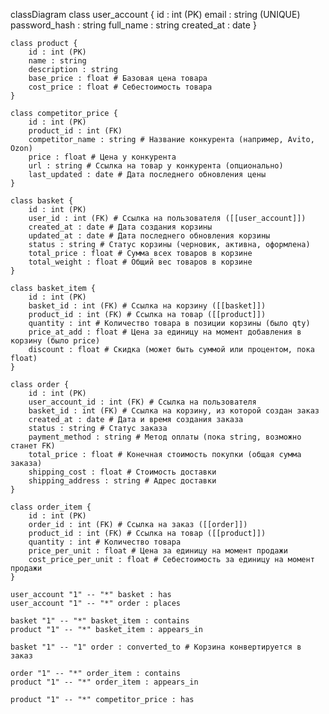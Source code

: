 classDiagram
    class user_account {
        id : int (PK)
        email : string (UNIQUE)
        password_hash : string
        full_name : string
        created_at : date
    }

    class product {
        id : int (PK)
        name : string
        description : string
        base_price : float # Базовая цена товара
        cost_price : float # Себестоимость товара
    }

    class competitor_price {
        id : int (PK)
        product_id : int (FK)
        competitor_name : string # Название конкурента (например, Avito, Ozon)
        price : float # Цена у конкурента
        url : string # Ссылка на товар у конкурента (опционально)
        last_updated : date # Дата последнего обновления цены
    }

    class basket {
        id : int (PK)
        user_id : int (FK) # Ссылка на пользователя ([[user_account]])
        created_at : date # Дата создания корзины
        updated_at : date # Дата последнего обновления корзины
        status : string # Статус корзины (черновик, активна, оформлена)
        total_price : float # Сумма всех товаров в корзине
        total_weight : float # Общий вес товаров в корзине
    }

    class basket_item {
        id : int (PK)
        basket_id : int (FK) # Ссылка на корзину ([[basket]])
        product_id : int (FK) # Ссылка на товар ([[product]])
        quantity : int # Количество товара в позиции корзины (было qty)
        price_at_add : float # Цена за единицу на момент добавления в корзину (было price)
        discount : float # Скидка (может быть суммой или процентом, пока float)
    }

    class order {
        id : int (PK)
        user_account_id : int (FK) # Ссылка на пользователя
        basket_id : int (FK) # Ссылка на корзину, из которой создан заказ
        created_at : date # Дата и время создания заказа
        status : string # Статус заказа
        payment_method : string # Метод оплаты (пока string, возможно станет FK)
        total_price : float # Конечная стоимость покупки (общая сумма заказа)
        shipping_cost : float # Стоимость доставки
        shipping_address : string # Адрес доставки
    }

    class order_item {
        id : int (PK)
        order_id : int (FK) # Ссылка на заказ ([[order]])
        product_id : int (FK) # Ссылка на товар ([[product]])
        quantity : int # Количество товара
        price_per_unit : float # Цена за единицу на момент продажи
        cost_price_per_unit : float # Себестоимость за единицу на момент продажи
    }

    user_account "1" -- "*" basket : has
    user_account "1" -- "*" order : places

    basket "1" -- "*" basket_item : contains
    product "1" -- "*" basket_item : appears_in

    basket "1" -- "1" order : converted_to # Корзина конвертируется в заказ

    order "1" -- "*" order_item : contains
    product "1" -- "*" order_item : appears_in

    product "1" -- "*" competitor_price : has